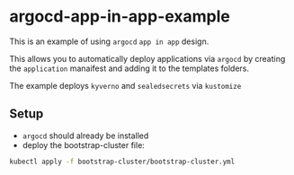 # argocd-app-in-app-example

This is an example of using `argocd` `app in app` design. 

This allows you to automatically deploy applications via `argocd` by creating the `application` manaifest and adding it to the templates folders.

The example deploys `kyverno` and `sealedsecrets` via `kustomize`

## Setup

- `argocd` should already be installed
- deploy the bootstrap-cluster file:

``` bash
kubectl apply -f bootstrap-cluster/bootstrap-cluster.yml
```
